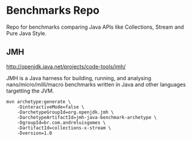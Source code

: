 # Benchmarks Repo

Repo for benchmarks comparing Java APIs like Collections, Stream and Pure Java Style.

## JMH

http://openjdk.java.net/projects/code-tools/jmh/

JMH is a Java harness for building, running, and analysing nano/micro/milli/macro benchmarks written in Java and other languages targetting the JVM.

```
mvn archetype:generate \
    -DinteractiveMode=false \
    -DarchetypeGroupId=org.openjdk.jmh \
    -DarchetypeArtifactId=jmh-java-benchmark-archetype \
    -DgroupId=br.com.andreluisgomes \
    -DartifactId=collections-x-stream \
    -Dversion=1.0
```

